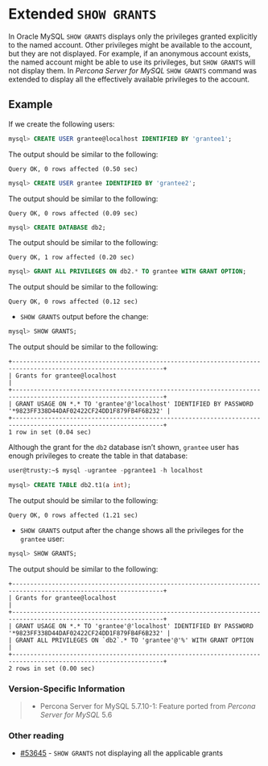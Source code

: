 # Extended `SHOW GRANTS`

In Oracle MySQL `SHOW GRANTS` displays only the privileges granted explicitly to the named account. Other privileges might be available to the account, but they are not displayed. For example, if an anonymous account exists, the named account might be able to use its privileges, but `SHOW GRANTS` will not display them. In *Percona Server for MySQL* `SHOW GRANTS` command was extended to display all the effectively available privileges to the account.

## Example

If we create the following users:

```sql
mysql> CREATE USER grantee@localhost IDENTIFIED BY 'grantee1';
```

The output should be similar to the following:

```text
Query OK, 0 rows affected (0.50 sec)
```

```sql
mysql> CREATE USER grantee IDENTIFIED BY 'grantee2';
```

The output should be similar to the following:

```text
Query OK, 0 rows affected (0.09 sec)
```

```sql
mysql> CREATE DATABASE db2;
```

The output should be similar to the following:

```text
Query OK, 1 row affected (0.20 sec)
```

```sql
mysql> GRANT ALL PRIVILEGES ON db2.* TO grantee WITH GRANT OPTION;
```

The output should be similar to the following:

```text
Query OK, 0 rows affected (0.12 sec)
```


* `SHOW GRANTS` output before the change:

```sql
mysql> SHOW GRANTS;
```

The output should be similar to the following:

```text
+----------------------------------------------------------------------------------------------------------------+
| Grants for grantee@localhost                                                                                   |
+----------------------------------------------------------------------------------------------------------------+
| GRANT USAGE ON *.* TO 'grantee'@'localhost' IDENTIFIED BY PASSWORD '*9823FF338D44DAF02422CF24DD1F879FB4F6B232' |
+----------------------------------------------------------------------------------------------------------------+
1 row in set (0.04 sec)
```

Although the grant for the `db2` database isn’t shown, `grantee` user has enough privileges to create the table in that database:

```sql
user@trusty:~$ mysql -ugrantee -pgrantee1 -h localhost
```

```sql
mysql> CREATE TABLE db2.t1(a int);
```

The output should be similar to the following:

```text
Query OK, 0 rows affected (1.21 sec)
```


* `SHOW GRANTS` output after the change shows all the privileges for the `grantee` user:

```sql
mysql> SHOW GRANTS;
```

The output should be similar to the following:

```text
+----------------------------------------------------------------------------------------------------------------+
| Grants for grantee@localhost                                                                                   |
+----------------------------------------------------------------------------------------------------------------+
| GRANT USAGE ON *.* TO 'grantee'@'localhost' IDENTIFIED BY PASSWORD '*9823FF338D44DAF02422CF24DD1F879FB4F6B232' |
| GRANT ALL PRIVILEGES ON `db2`.* TO 'grantee'@'%' WITH GRANT OPTION                                             |
+----------------------------------------------------------------------------------------------------------------+
2 rows in set (0.00 sec)
```

### Version-Specific Information

> 
> * Percona Server for MySQL 5.7.10-1:
> Feature ported from *Percona Server for MySQL* 5.6

### Other reading


* [#53645](http://bugs.mysql.com/bug.php?id=53645) - `SHOW GRANTS` not displaying all the applicable grants
